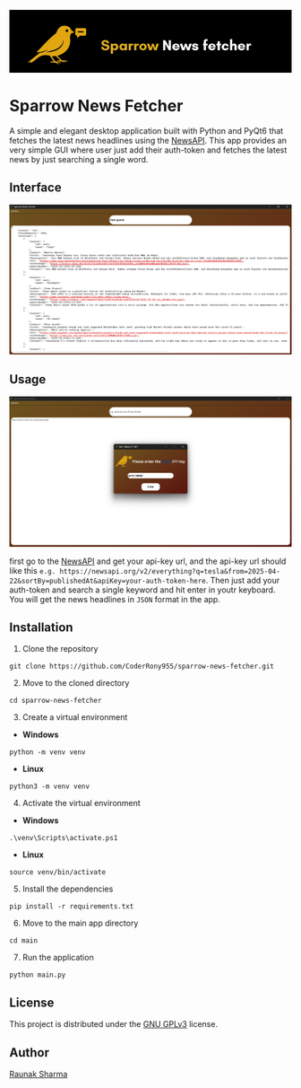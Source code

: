 <p align="center">
  <img src="imgs\sparrow_news_fetcher.png">
</p>

# Sparrow News Fetcher

A simple and elegant desktop application built with Python and PyQt6 that fetches the latest news headlines using the [NewsAPI](https://newsapi.org/ ). This app provides an very simple GUI where user just add their auth-token and fetches the latest news by just searching a single word.

## Interface

<p align="center">
  <img src="screenshots\interface.png">
</p>

## Usage

<p align="center">
  <img src="screenshots\auth_token.png">
</p>

first go to the [NewsAPI](https://newsapi.org/ ) and get your api-key url, and the api-key url should like this `e.g. https://newsapi.org/v2/everything?q=tesla&from=2025-04-22&sortBy=publishedAt&apiKey=your-auth-token-here`. Then just add your auth-token and search a single keyword and hit enter in youtr keyboard. You will get the news headlines in `JSON` format in the app.

## Installation

1. Clone the repository
```
git clone https://github.com/CoderRony955/sparrow-news-fetcher.git
```
2. Move to the cloned directory
```
cd sparrow-news-fetcher
```

3. Create a virtual environment
- **Windows**
```
python -m venv venv
```
- **Linux**
```
python3 -m venv venv
```

4. Activate the virtual environment
- **Windows**
```
.\venv\Scripts\activate.ps1
```
- **Linux**
```
source venv/bin/activate
```

5. Install the dependencies
```
pip install -r requirements.txt
```

6. Move to the main app directory
```
cd main  
```

7. Run the application
```
python main.py
```

## License

This project is distributed under the [GNU GPLv3](https://choosealicense.com/licenses/gpl-3.0/) license.

## Author

[Raunak Sharma](https://github.com/CoderRony955)

